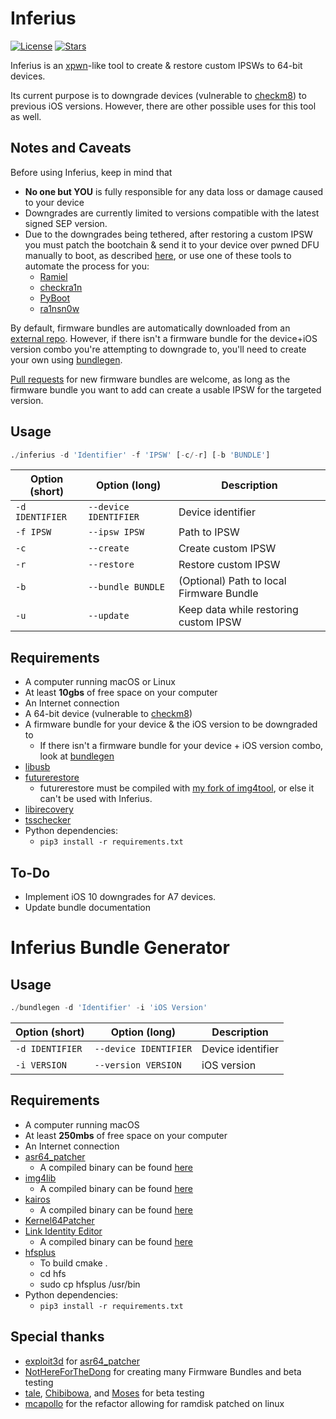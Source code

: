 # Inferius
[![License](https://img.shields.io/github/license/m1stadev/Inferius)](https://github.com/m1stadev/Inferius)
[![Stars](https://img.shields.io/github/stars/m1stadev/Inferius)]((https://github.com/m1stadev/Inferius))

Inferius is an [xpwn](https://github.com/m1stadev/xpwn)-like tool to create & restore custom IPSWs to 64-bit devices.

Its current purpose is to downgrade devices (vulnerable to [checkm8](https://github.com/axi0mX/ipwndfu)) to previous iOS versions. However, there are other possible uses for this tool as well.

## Notes and Caveats
Before using Inferius, keep in mind that
- **No one but YOU** is fully responsible for any data loss or damage caused to your device
- Downgrades are currently limited to versions compatible with the latest signed SEP version.
- Due to the downgrades being tethered, after restoring a custom IPSW you must patch the bootchain & send it to your device over pwned DFU manually to boot, as described [here](https://dualbootfun.github.io/), or use one of these tools to automate the process for you:
    - [Ramiel](https://ramiel.app/)
    - [checkra1n](https://checkra.in)
    - [PyBoot](https://github.com/MatthewPierson/PyBoot)
    - [ra1nsn0w](https://github.com/tihmstar/ra1nsn0w)

By default, firmware bundles are automatically downloaded from an [external repo](https://github.com/m1stadev/inferius-ext/tree/master/bundles). However, if there isn't a firmware bundle for the device+iOS version combo you're attempting to downgrade to, you'll need to create your own using [bundlegen](https://github.com/m1stadev/Inferius#inferius-bundle-generator).

[Pull requests](https://github.com/m1stadev/inferius-ext/compare) for new firmware bundles are welcome, as long as the firmware bundle you want to add can create a usable IPSW for the targeted version.

## Usage
```py
./inferius -d 'Identifier' -f 'IPSW' [-c/-r] [-b 'BUNDLE']
```

| Option (short)  | Option (long)         | Description                              |
|-----------------|-----------------------|------------------------------------------|
| `-d IDENTIFIER` | `--device IDENTIFIER` | Device identifier                        |
| `-f IPSW`       | `--ipsw IPSW`         | Path to IPSW                             |
| `-c`            | `--create`            | Create custom IPSW                       |
| `-r`            | `--restore`           | Restore custom IPSW                      |
| `-b`            | `--bundle BUNDLE`     | (Optional) Path to local Firmware Bundle |
| `-u`            | `--update`            | Keep data while restoring custom IPSW    |

## Requirements
- A computer running macOS or Linux
- At least **10gbs** of free space on your computer
- An Internet connection
- A 64-bit device (vulnerable to [checkm8](https://github.com/axi0mX/ipwndfu))
- A firmware bundle for your device & the iOS version to be downgraded to
    - If there isn't a firmware bundle for your device + iOS version combo, look at [bundlegen](https://github.com/m1stadev/Inferius#inferius-bundle-generator)
- [libusb](https://libusb.info/)
- [futurerestore](https://github.com/m1stadev/futurerestore)
    - futurerestore must be compiled with [my fork of img4tool](https://github.com/m1stadev/img4tool), or else it can't be used with Inferius.
- [libirecovery](https://github.com/libimobiledevice/libirecovery)
- [tsschecker](https://github.com/1Conan/tsschecker)
- Python dependencies:
    - `pip3 install -r requirements.txt`

## To-Do
- Implement iOS 10 downgrades for A7 devices.
- Update bundle documentation

# Inferius Bundle Generator

## Usage
```py
./bundlegen -d 'Identifier' -i 'iOS Version'
```

| Option (short)  | Option (long)         | Description       |
|-----------------|-----------------------|-------------------|
| `-d IDENTIFIER` | `--device IDENTIFIER` | Device identifier |
| `-i VERSION`    | `--version VERSION`   | iOS version       |

## Requirements
- A computer running macOS
- At least **250mbs** of free space on your computer
- An Internet connection
- [asr64_patcher](https://github.com/zoe-vb/asr64_patcher_linux)
    - A compiled binary can be found [here](https://github.com/zoe-vb/asr64_patcher_linux/releases)
- [img4lib](https://github.com/xerub/img4lib)
    - A compiled binary can be found [here](https://github.com/xerub/img4lib/releases)
- [kairos](https://github.com/dayt0n/kairos)
    - A compiled binary can be found [here](https://github.com/dayt0n/kairos/releases)
- [Kernel64Patcher](https://github.com/zoe-vb/Kernel64Patcher)
- [Link Identity Editor](https://github.com/sbingner/ldid)
    - A compiled binary can be found [here](https://github.com/sbingner/ldid/releases)
- [hfsplus](https://github.com/planetbeing/libdmg-hfsplus)
    - To build cmake .
    - cd hfs
    - sudo cp hfsplus /usr/bin
- Python dependencies:
    - `pip3 install -r requirements.txt`

## Special thanks
- [exploit3d](https://twitter.com/exploit3dguy) for [asr64_patcher](https://github.com/exploit3dguy/asr64_patcher)
- [NotHereForTheDong](https://github.com/NotHereForTheDong) for creating many Firmware Bundles and beta testing
- [tale](https://twitter.com/aarnavtale), [Chibibowa](https://twitter.com/Chibibowa), and [Moses](https://twitter.com/MosesBuckwalter) for beta testing
- [mcapollo](https://github.com/mcapollo) for the refactor allowing for ramdisk patched on linux
